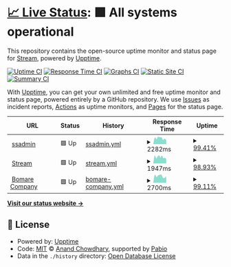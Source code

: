 # [📈 Live Status](https://streamsystem.github.io/upstream): <!--live status--> **🟩 All systems operational**

This repository contains the open-source uptime monitor and status page for [Stream](https://streamsystem.com), powered by [Upptime](https://github.com/upptime/upptime).

[![Uptime CI](https://github.com/streamsystem/upstream/workflows/Uptime%20CI/badge.svg)](https://github.com/streamsystem/upstream/actions?query=workflow%3A%22Uptime+CI%22)
[![Response Time CI](https://github.com/streamsystem/upstream/workflows/Response%20Time%20CI/badge.svg)](https://github.com/streamsystem/upstream/actions?query=workflow%3A%22Response+Time+CI%22)
[![Graphs CI](https://github.com/streamsystem/upstream/workflows/Graphs%20CI/badge.svg)](https://github.com/streamsystem/upstream/actions?query=workflow%3A%22Graphs+CI%22)
[![Static Site CI](https://github.com/streamsystem/upstream/workflows/Static%20Site%20CI/badge.svg)](https://github.com/streamsystem/upstream/actions?query=workflow%3A%22Static+Site+CI%22)
[![Summary CI](https://github.com/streamsystem/upstream/workflows/Summary%20CI/badge.svg)](https://github.com/streamsystem/upstream/actions?query=workflow%3A%22Summary+CI%22)

With [Upptime](https://upptime.js.org), you can get your own unlimited and free uptime monitor and status page, powered entirely by a GitHub repository. We use [Issues](https://github.com/streamsystem/upstream/issues) as incident reports, [Actions](https://github.com/streamsystem/upstream/actions) as uptime monitors, and [Pages](https://streamsystem.github.io/upstream) for the status page.

<!--start: status pages-->
<!-- This summary is generated by Upptime (https://github.com/upptime/upptime) -->
<!-- Do not edit this manually, your changes will be overwritten -->
<!-- prettier-ignore -->
| URL | Status | History | Response Time | Uptime |
| --- | ------ | ------- | ------------- | ------ |
| <img alt="" src="https://icons.duckduckgo.com/ip3/ssadmin.streamsystem.com.ico" height="13"> [ssadmin](https://ssadmin.streamsystem.com) | 🟩 Up | [ssadmin.yml](https://github.com/streamsystem/upstream/commits/HEAD/history/ssadmin.yml) | <details><summary><img alt="Response time graph" src="./graphs/ssadmin/response-time-week.png" height="20"> 2282ms</summary><br><a href="https://streamsystem.github.io/upstream/history/ssadmin"><img alt="Response time 1078" src="https://img.shields.io/endpoint?url=https%3A%2F%2Fraw.githubusercontent.com%2Fstreamsystem%2Fupstream%2FHEAD%2Fapi%2Fssadmin%2Fresponse-time.json"></a><br><a href="https://streamsystem.github.io/upstream/history/ssadmin"><img alt="24-hour response time 4820" src="https://img.shields.io/endpoint?url=https%3A%2F%2Fraw.githubusercontent.com%2Fstreamsystem%2Fupstream%2FHEAD%2Fapi%2Fssadmin%2Fresponse-time-day.json"></a><br><a href="https://streamsystem.github.io/upstream/history/ssadmin"><img alt="7-day response time 2282" src="https://img.shields.io/endpoint?url=https%3A%2F%2Fraw.githubusercontent.com%2Fstreamsystem%2Fupstream%2FHEAD%2Fapi%2Fssadmin%2Fresponse-time-week.json"></a><br><a href="https://streamsystem.github.io/upstream/history/ssadmin"><img alt="30-day response time 1332" src="https://img.shields.io/endpoint?url=https%3A%2F%2Fraw.githubusercontent.com%2Fstreamsystem%2Fupstream%2FHEAD%2Fapi%2Fssadmin%2Fresponse-time-month.json"></a><br><a href="https://streamsystem.github.io/upstream/history/ssadmin"><img alt="1-year response time 1078" src="https://img.shields.io/endpoint?url=https%3A%2F%2Fraw.githubusercontent.com%2Fstreamsystem%2Fupstream%2FHEAD%2Fapi%2Fssadmin%2Fresponse-time-year.json"></a></details> | <details><summary><a href="https://streamsystem.github.io/upstream/history/ssadmin">99.41%</a></summary><a href="https://streamsystem.github.io/upstream/history/ssadmin"><img alt="All-time uptime 99.60%" src="https://img.shields.io/endpoint?url=https%3A%2F%2Fraw.githubusercontent.com%2Fstreamsystem%2Fupstream%2FHEAD%2Fapi%2Fssadmin%2Fuptime.json"></a><br><a href="https://streamsystem.github.io/upstream/history/ssadmin"><img alt="24-hour uptime 95.88%" src="https://img.shields.io/endpoint?url=https%3A%2F%2Fraw.githubusercontent.com%2Fstreamsystem%2Fupstream%2FHEAD%2Fapi%2Fssadmin%2Fuptime-day.json"></a><br><a href="https://streamsystem.github.io/upstream/history/ssadmin"><img alt="7-day uptime 99.41%" src="https://img.shields.io/endpoint?url=https%3A%2F%2Fraw.githubusercontent.com%2Fstreamsystem%2Fupstream%2FHEAD%2Fapi%2Fssadmin%2Fuptime-week.json"></a><br><a href="https://streamsystem.github.io/upstream/history/ssadmin"><img alt="30-day uptime 99.81%" src="https://img.shields.io/endpoint?url=https%3A%2F%2Fraw.githubusercontent.com%2Fstreamsystem%2Fupstream%2FHEAD%2Fapi%2Fssadmin%2Fuptime-month.json"></a><br><a href="https://streamsystem.github.io/upstream/history/ssadmin"><img alt="1-year uptime 99.60%" src="https://img.shields.io/endpoint?url=https%3A%2F%2Fraw.githubusercontent.com%2Fstreamsystem%2Fupstream%2FHEAD%2Fapi%2Fssadmin%2Fuptime-year.json"></a></details>
| <img alt="" src="https://icons.duckduckgo.com/ip3/stream.dz.ico" height="13"> [Stream](https://stream.dz) | 🟩 Up | [stream.yml](https://github.com/streamsystem/upstream/commits/HEAD/history/stream.yml) | <details><summary><img alt="Response time graph" src="./graphs/stream/response-time-week.png" height="20"> 1947ms</summary><br><a href="https://streamsystem.github.io/upstream/history/stream"><img alt="Response time 1584" src="https://img.shields.io/endpoint?url=https%3A%2F%2Fraw.githubusercontent.com%2Fstreamsystem%2Fupstream%2FHEAD%2Fapi%2Fstream%2Fresponse-time.json"></a><br><a href="https://streamsystem.github.io/upstream/history/stream"><img alt="24-hour response time 2846" src="https://img.shields.io/endpoint?url=https%3A%2F%2Fraw.githubusercontent.com%2Fstreamsystem%2Fupstream%2FHEAD%2Fapi%2Fstream%2Fresponse-time-day.json"></a><br><a href="https://streamsystem.github.io/upstream/history/stream"><img alt="7-day response time 1947" src="https://img.shields.io/endpoint?url=https%3A%2F%2Fraw.githubusercontent.com%2Fstreamsystem%2Fupstream%2FHEAD%2Fapi%2Fstream%2Fresponse-time-week.json"></a><br><a href="https://streamsystem.github.io/upstream/history/stream"><img alt="30-day response time 1603" src="https://img.shields.io/endpoint?url=https%3A%2F%2Fraw.githubusercontent.com%2Fstreamsystem%2Fupstream%2FHEAD%2Fapi%2Fstream%2Fresponse-time-month.json"></a><br><a href="https://streamsystem.github.io/upstream/history/stream"><img alt="1-year response time 1584" src="https://img.shields.io/endpoint?url=https%3A%2F%2Fraw.githubusercontent.com%2Fstreamsystem%2Fupstream%2FHEAD%2Fapi%2Fstream%2Fresponse-time-year.json"></a></details> | <details><summary><a href="https://streamsystem.github.io/upstream/history/stream">98.93%</a></summary><a href="https://streamsystem.github.io/upstream/history/stream"><img alt="All-time uptime 99.52%" src="https://img.shields.io/endpoint?url=https%3A%2F%2Fraw.githubusercontent.com%2Fstreamsystem%2Fupstream%2FHEAD%2Fapi%2Fstream%2Fuptime.json"></a><br><a href="https://streamsystem.github.io/upstream/history/stream"><img alt="24-hour uptime 93.69%" src="https://img.shields.io/endpoint?url=https%3A%2F%2Fraw.githubusercontent.com%2Fstreamsystem%2Fupstream%2FHEAD%2Fapi%2Fstream%2Fuptime-day.json"></a><br><a href="https://streamsystem.github.io/upstream/history/stream"><img alt="7-day uptime 98.93%" src="https://img.shields.io/endpoint?url=https%3A%2F%2Fraw.githubusercontent.com%2Fstreamsystem%2Fupstream%2FHEAD%2Fapi%2Fstream%2Fuptime-week.json"></a><br><a href="https://streamsystem.github.io/upstream/history/stream"><img alt="30-day uptime 99.70%" src="https://img.shields.io/endpoint?url=https%3A%2F%2Fraw.githubusercontent.com%2Fstreamsystem%2Fupstream%2FHEAD%2Fapi%2Fstream%2Fuptime-month.json"></a><br><a href="https://streamsystem.github.io/upstream/history/stream"><img alt="1-year uptime 99.52%" src="https://img.shields.io/endpoint?url=https%3A%2F%2Fraw.githubusercontent.com%2Fstreamsystem%2Fupstream%2FHEAD%2Fapi%2Fstream%2Fuptime-year.json"></a></details>
| <img alt="" src="https://icons.duckduckgo.com/ip3/bomarecompany.com.ico" height="13"> [Bomare Company](https://bomarecompany.com) | 🟩 Up | [bomare-company.yml](https://github.com/streamsystem/upstream/commits/HEAD/history/bomare-company.yml) | <details><summary><img alt="Response time graph" src="./graphs/bomare-company/response-time-week.png" height="20"> 2700ms</summary><br><a href="https://streamsystem.github.io/upstream/history/bomare-company"><img alt="Response time 1829" src="https://img.shields.io/endpoint?url=https%3A%2F%2Fraw.githubusercontent.com%2Fstreamsystem%2Fupstream%2FHEAD%2Fapi%2Fbomare-company%2Fresponse-time.json"></a><br><a href="https://streamsystem.github.io/upstream/history/bomare-company"><img alt="24-hour response time 4737" src="https://img.shields.io/endpoint?url=https%3A%2F%2Fraw.githubusercontent.com%2Fstreamsystem%2Fupstream%2FHEAD%2Fapi%2Fbomare-company%2Fresponse-time-day.json"></a><br><a href="https://streamsystem.github.io/upstream/history/bomare-company"><img alt="7-day response time 2700" src="https://img.shields.io/endpoint?url=https%3A%2F%2Fraw.githubusercontent.com%2Fstreamsystem%2Fupstream%2FHEAD%2Fapi%2Fbomare-company%2Fresponse-time-week.json"></a><br><a href="https://streamsystem.github.io/upstream/history/bomare-company"><img alt="30-day response time 2014" src="https://img.shields.io/endpoint?url=https%3A%2F%2Fraw.githubusercontent.com%2Fstreamsystem%2Fupstream%2FHEAD%2Fapi%2Fbomare-company%2Fresponse-time-month.json"></a><br><a href="https://streamsystem.github.io/upstream/history/bomare-company"><img alt="1-year response time 1829" src="https://img.shields.io/endpoint?url=https%3A%2F%2Fraw.githubusercontent.com%2Fstreamsystem%2Fupstream%2FHEAD%2Fapi%2Fbomare-company%2Fresponse-time-year.json"></a></details> | <details><summary><a href="https://streamsystem.github.io/upstream/history/bomare-company">99.11%</a></summary><a href="https://streamsystem.github.io/upstream/history/bomare-company"><img alt="All-time uptime 99.59%" src="https://img.shields.io/endpoint?url=https%3A%2F%2Fraw.githubusercontent.com%2Fstreamsystem%2Fupstream%2FHEAD%2Fapi%2Fbomare-company%2Fuptime.json"></a><br><a href="https://streamsystem.github.io/upstream/history/bomare-company"><img alt="24-hour uptime 93.76%" src="https://img.shields.io/endpoint?url=https%3A%2F%2Fraw.githubusercontent.com%2Fstreamsystem%2Fupstream%2FHEAD%2Fapi%2Fbomare-company%2Fuptime-day.json"></a><br><a href="https://streamsystem.github.io/upstream/history/bomare-company"><img alt="7-day uptime 99.11%" src="https://img.shields.io/endpoint?url=https%3A%2F%2Fraw.githubusercontent.com%2Fstreamsystem%2Fupstream%2FHEAD%2Fapi%2Fbomare-company%2Fuptime-week.json"></a><br><a href="https://streamsystem.github.io/upstream/history/bomare-company"><img alt="30-day uptime 99.74%" src="https://img.shields.io/endpoint?url=https%3A%2F%2Fraw.githubusercontent.com%2Fstreamsystem%2Fupstream%2FHEAD%2Fapi%2Fbomare-company%2Fuptime-month.json"></a><br><a href="https://streamsystem.github.io/upstream/history/bomare-company"><img alt="1-year uptime 99.59%" src="https://img.shields.io/endpoint?url=https%3A%2F%2Fraw.githubusercontent.com%2Fstreamsystem%2Fupstream%2FHEAD%2Fapi%2Fbomare-company%2Fuptime-year.json"></a></details>

<!--end: status pages-->

[**Visit our status website →**](https://streamsystem.github.io/upstream)

## 📄 License

- Powered by: [Upptime](https://github.com/upptime/upptime)
- Code: [MIT](./LICENSE) © [Anand Chowdhary](https://anandchowdhary.com), supported by [Pabio](https://pabio.com)
- Data in the `./history` directory: [Open Database License](https://opendatacommons.org/licenses/odbl/1-0/)
